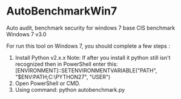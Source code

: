 # AutoBenchmarkWin7
Auto audit, benchmark security for windows 7 base CIS benchmark Windows 7 v3.0


For run this tool on Windows 7, you should complete a few steps :
1. Install Python v2.x.x
    Note: If after you install it python still isn't recognized then in PowerShell enter this:
        [ENVIRONMENT]::SETENVIRONMENTVARIABLE("PATH", "$ENV:PATH;C:\PYTHON27", "USER")
2. Open PowerShell or CMD.
3. Using command: python autobenchmark.py

